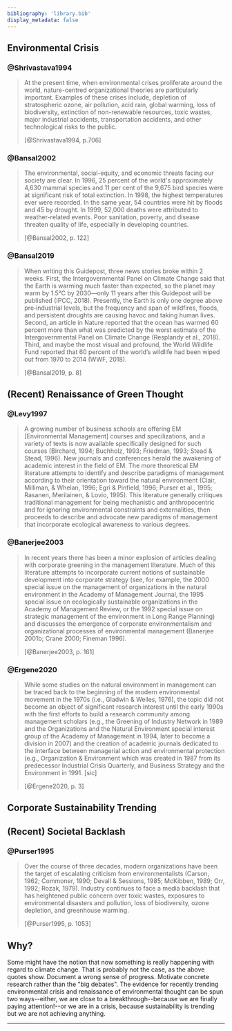 ```yaml
---
bibliography: 'library.bib'
display_metadata: false
---
```


## Environmental Crisis

### @Shrivastava1994

> At the present time, when environmental crises proliferate around the world, nature-centred organizational theories are particularly important. Examples of these crises include, depletion of stratospheric ozone, air pollution, acid rain, global warming, loss of biodiversity, extinction of non-renewable resources, toxic wastes, major industrial accidents, transportation accidents, and other technological risks to the public.
> 
> [@Shrivastava1994, p.706]


### @Bansal2002

> The environmental, social-equity, and economic threats facing our society are clear. In 1996, 25 percent of the world's approximately 4,630 mammal species and 11 per cent of the 9,675 bird species were at significant risk of total extinction. In 1998, the highest temperatures ever were recorded. In the same year, 54 countries were hit by floods and 45 by drought. In 1999, 52,000 deaths were attributed to weather-related events. Poor sanitation, poverty, and disease threaten quality of life, especially in developing countries. 
> 
> [@Bansal2002, p. 122]

### @Bansal2019

> When writing this Guidepost, three news stories broke within 2 weeks. First, the Intergovernmental Panel on Climate Change said that the Earth is warming much faster than expected, so the planet may warm by 1.5°C by 2030—only 11 years after this Guidepost will be published (IPCC, 2018). Presently, the Earth is only one degree above pre‐industrial levels, but the frequency and span of wildfires, floods, and persistent droughts are causing havoc and taking human lives. Second, an article in Nature reported that the ocean has warmed 60 percent more than what was predicted by the worst estimate of the Intergovernmental Panel on Climate Change (Resplandy et al., 2018). Third, and maybe the most visual and profound, the World Wildlife Fund reported that 60 percent of the world’s wildlife had been wiped out from 1970 to 2014 (WWF, 2018).
> 
> [@Bansal2019, p. 8]

## (Recent) Renaissance of Green Thought

### @Levy1997

> A growing number of business schools are offering EM [Environmental Management] courses and specilizations, and a variety of texts is now available specifically designed for such courses (Birchard, 1994; Buchholz, 1993; Friedman, 1993; Stead & Stead, 1996). New journals and conferences herald the awakening of academic interest in the field of EM. The more theoretical EM literature attempts to identify and describe paradigms of management according to their orientation toward the natural environment (Clair, Milliman, & Whelan, 1996; Egri & Pinfield, 1996; Purser et al., 1995; Rasanen, Merilainen, & Lovio, 1995). This literature generally critiques traditional management for being mechanistic and anthropocentric and for ignoring environmental constraints and externalities, then proceeds to describe and advocate new paradigms of management that incorporate ecological awareness to various degrees.

### @Banerjee2003

> In recent years there has been a minor explosion of articles dealing with corporate greening in the management literature. Much of this literature attempts to incorporate current notions of sustainable development into corporate strategy (see, for example, the 2000 special issue on the management of organizations in the natural environment in the Academy of Management Journal, the 1995 special issue on ecologically sustainable organizations in the Academy of Management Review, or the 1992 special issue on strategic management of the environment in Long Range Planning) and discusses the emergence of corporate environmentalism and organizational processes of environmental management (Banerjee 2001b; Crane 2000; Fineman 1996).
> 
> [@Banerjee2003, p. 161]

### @Ergene2020

> While some studies on the natural environment in management can be traced back to the beginning of the modern environmental movement in the 1970s (i.e., Gladwin & Welles, 1976), the topic did not become an object of significant research interest until the early 1990s with the first efforts to build a research community among management scholars (e.g., the Greening of Industry Network in 1989 and the Organizations and the Natural Environment special interest group of the Academy of Management in 1994, later to become a division in 2007) and the creation of academic journals dedicated to the interface between managerial action and environmental protection (e.g., Organization & Environment which was created in 1987 from its predecessor Industrial Crisis Quarterly, and Business Strategy and the Environment in 1991. [sic]
> 
> [@Ergene2020, p. 3]

## Corporate Sustainability Trending

## (Recent) Societal Backlash

### @Purser1995

> Over the course of three decades, modern organizations have been the target of escalating criticism from environmentalists (Carson, 1962; Commoner, 1990; Devall & Sessions, 1985; McKibben, 1989; Orr, 1992; Rozak, 1979). Industry continues to face a media backlash that has heightened public concern over toxic wastes, exposures to environmental disasters and pollution, loss of biodiversity, ozone depletion, and greenhouse warming.
> 
> [@Purser1995, p. 1053]

## Why?

Some might have the notion that now something is really happening with regard to climate change. That is probably not the case, as the above quotes show. Document a wrong sense of progress. Motivate concrete research rather than the "big debates". The evidence for recently trending environmental crisis and renaissance of environmental thought can be spun two ways--either, we are close to a breakthrough--because we are finally paying attention!--or we are in a crisis, because sustainability is trending but we are not achieving anything.

---